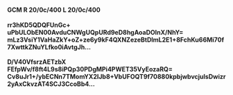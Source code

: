 #### GCM R 20/0c/400 L 20/0c/400
**rr3hKD5QDQFUnGc+**<br/>**uPbULObEN00AvduCNWgUQpURd9eD8hgAoaDOInX/NhY=**<br/>**mLz3VsiY1VaHaZkY+oZ+ze6y9kF4QXNZezeBtDlmL2E1+8FchKu66Mi70f7XwttkZNuYLfko0iAvtgJh...**<br/><br/>
**D/V40VfsrzAETzbX**<br/>**FEfpWv/f8ft4L9s8iPQp30PDgMPi4PWET35VyEozaRQ=**<br/>**Cv8uJr1+/ybECNn7TMomYX2IJb8+VbUFOQT9f70880kpbjwbvcjulsDwizr2yAxCkvzAT4SCJ3CcoBb4...**